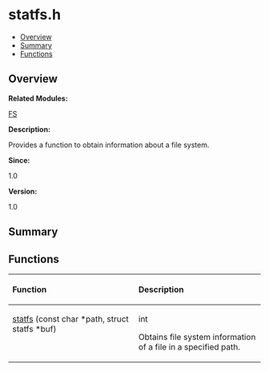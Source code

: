 # statfs.h<a name="EN-US_TOPIC_0000001054909434"></a>

-   [Overview](#section218483880165629)
-   [Summary](#section2002738231165629)
-   [Functions](#func-members)

## **Overview**<a name="section218483880165629"></a>

**Related Modules:**

[FS](fs.md)

**Description:**

Provides a function to obtain information about a file system. 

**Since:**

1.0

**Version:**

1.0

## **Summary**<a name="section2002738231165629"></a>

## Functions<a name="func-members"></a>

<a name="table1648262745165629"></a>
<table><thead align="left"><tr id="row1711344311165629"><th class="cellrowborder" valign="top" width="50%" id="mcps1.1.3.1.1"><p id="p1748067994165629"><a name="p1748067994165629"></a><a name="p1748067994165629"></a>Function</p>
</th>
<th class="cellrowborder" valign="top" width="50%" id="mcps1.1.3.1.2"><p id="p840652949165629"><a name="p840652949165629"></a><a name="p840652949165629"></a>Description</p>
</th>
</tr>
</thead>
<tbody><tr id="row1756952790165629"><td class="cellrowborder" valign="top" width="50%" headers="mcps1.1.3.1.1 "><p id="p1042507122165629"><a name="p1042507122165629"></a><a name="p1042507122165629"></a><a href="fs.md#gae7af18cc5fa39f42a3be1bf1eb24119d">statfs</a> (const char *path, struct statfs *buf)</p>
</td>
<td class="cellrowborder" valign="top" width="50%" headers="mcps1.1.3.1.2 "><p id="p861449418165629"><a name="p861449418165629"></a><a name="p861449418165629"></a>int </p>
<p id="p1754990059165629"><a name="p1754990059165629"></a><a name="p1754990059165629"></a>Obtains file system information of a file in a specified path. </p>
</td>
</tr>
</tbody>
</table>

